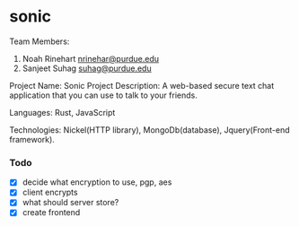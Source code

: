 # sonic

Team Members:
1. Noah Rinehart <nrinehar@purdue.edu>
2. Sanjeet Suhag <suhag@purdue.edu>

Project Name: Sonic
Project Description: A web-based secure text chat application that you can use to talk to your friends.

Languages: Rust, JavaScript

Technologies: Nickel(HTTP library), MongoDb(database), Jquery(Front-end framework).


### Todo
 - [x] decide what encryption to use, pgp, aes
 - [x] client encrypts
 - [x] what should server store?
 - [x] create frontend
